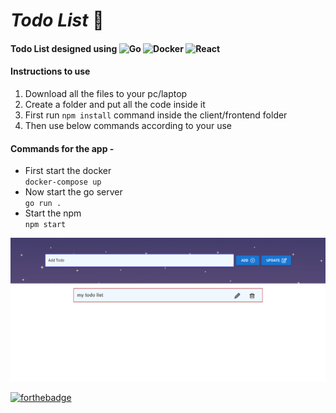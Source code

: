 # _Todo List_  📝

#### Todo List designed using ![Go](https://img.shields.io/badge/go-%2300ADD8.svg?style=for-the-badge&logo=go&logoColor=white) ![Docker](https://img.shields.io/badge/docker-%230db7ed.svg?style=for-the-badge&logo=docker&logoColor=white) ![React](https://img.shields.io/badge/react-%2320232a.svg?style=for-the-badge&logo=react&logoColor=%2361DAFB)  

#### Instructions to use
1. Download all the files to your pc/laptop
2. Create a folder and put all the code inside it
3. First run `npm install` command inside the client/frontend folder
4. Then use below commands according to your use
#### Commands for the app -
- First start the docker  
        `docker-compose up`
- Now start the go server  
        `go run .`
- Start the npm  
        `npm start`
      
![readme](./client//frontend/src/assests/ss.png)

[![forthebadge](https://forthebadge.com/images/badges/built-with-love.svg)](https://forthebadge.com)
